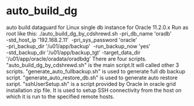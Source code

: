 # auto_build_dg
auto build dataguard for Linux single db instance for Oracle 11.2.0.x
Run as root like this:
./auto_build_dg_by_cdshrewd.sh -pri_db_name 'oradb'  \
-std_host_ip '192.168.2.11'  -pri_sys_password 'oracle' \
-pri_backup_dir '/u01/app/backup'  -run_backup_now 'yes' \
-std_backup_dir '/u01/app/backup_tgt' -target_data_dir '/u01/app/oracle/oradata/oradbdg'
There are four scripts.
"auto_build_dg_by_cdshrewd.sh" is the main script.It will called other 3 scripts.
"generate_auto_fullbackup.sh" is used to generate full db backup script.
"generate_auto_restore_db.sh" is used to generate auto restore sxript.
"sshUserSetup.sh" is a script provided by Oracle in oracle grid installation zip file.
It is used to setup SSH connectivity from the host on which it is run to the specified remote hosts.

